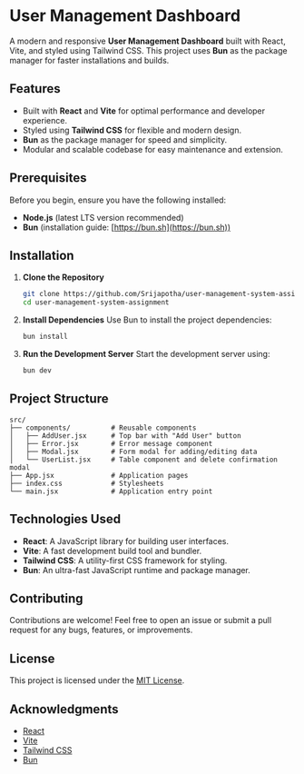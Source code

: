 # User Management Dashboard

A modern and responsive **User Management Dashboard** built with React, Vite, and styled using Tailwind CSS. This project uses **Bun** as the package manager for faster installations and builds.

## Features

-  Built with **React** and **Vite** for optimal performance and developer experience.
-  Styled using **Tailwind CSS** for flexible and modern design.
-  **Bun** as the package manager for speed and simplicity.
-  Modular and scalable codebase for easy maintenance and extension.

## Prerequisites

Before you begin, ensure you have the following installed:

-  **Node.js** (latest LTS version recommended)
-  **Bun** (installation guide: [https://bun.sh](https://bun.sh))

## Installation

1. **Clone the Repository**

   ```bash
   git clone https://github.com/Srijapotha/user-management-system-assignment.git
   cd user-management-system-assignment
   ```

2. **Install Dependencies**
   Use Bun to install the project dependencies:

   ```bash
   bun install
   ```

3. **Run the Development Server**
   Start the development server using:

   ```bash
   bun dev
   ```

## Project Structure

```plaintext
src/
├── components/          # Reusable components
│   ├── AddUser.jsx      # Top bar with "Add User" button
│   ├── Error.jsx        # Error message component
│   ├── Modal.jsx        # Form modal for adding/editing data
│   └── UserList.jsx     # Table component and delete confirmation modal
├── App.jsx              # Application pages
├── index.css            # Stylesheets
└── main.jsx             # Application entry point

```

## Technologies Used

-  **React**: A JavaScript library for building user interfaces.
-  **Vite**: A fast development build tool and bundler.
-  **Tailwind CSS**: A utility-first CSS framework for styling.
-  **Bun**: An ultra-fast JavaScript runtime and package manager.

## Contributing

Contributions are welcome! Feel free to open an issue or submit a pull request for any bugs, features, or improvements.

## License

This project is licensed under the [MIT License](LICENSE).

## Acknowledgments

-  [React](https://reactjs.org/)
-  [Vite](https://vitejs.dev/)
-  [Tailwind CSS](https://tailwindcss.com/)
-  [Bun](https://bun.sh/)
